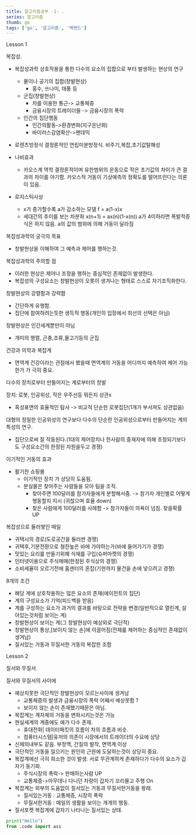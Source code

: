 ```yaml
---
title: 알고리즘공부 -1- .
series: 알고리즘
thumb: go
tags: ['go', '알고리즘', '백엔드']
---
```


Lesson 1

복잡성.

- 복잡성과학
  상호작용을 통한 다수의 요소의 집합으로 부터 발생하는 현상의 연구
  - 물이나 공기의 집합(창발현상)
    - 홍수, 쓰나미, 태풍 등
  - 군집(창발현상)
    - 차를 이용한 통근-> 교통체증
    - 금융시장의 트레이더들 -> 금융시장의 폭락
  - 인간의 집단행동
    - 인간의활동->환경변화(지구온난화)
    - 바이러스감염확산->팬데믹
- 로렌츠방정식
  결정론적인 연립미분방정식. 비주기,복잡,초기값탈해성

- 나비효과
  - 카오스계 역학
    결정론적이며 유한범위의 운동으로 작은 초기값의 차이가 큰 결과의 차이를 야기함.
    카오스적 거동이 기상예측의 정확도를 떨어뜨린다는 의론이 있음.
- 로지스틱사상
  - x가 증가할수록 a가 감소하는 모델
    f = a(1-x)x
  - 세대간의 추이를 보는 차분화
    x(n+1) = ax(n)(1-x(n))
    a가 4이하라면 폭발적증식은 하지 않음.
    a의 값의 범위에 의해 거동이 달라짐

복잡성과학의 궁극의 목표

- 창발현상을 이해하여 그 예측과 제어를 행하는것.

복잡성과학의 주의할 점

- 이러한 현상은 제어나 조정을 행하는 중심적인 존재없이 발생한다.
- 복잡성의 구성요소는 창발현상이 오롯이 생겨나는 형태로 스스로 자기조직화한다.

창발현상의 강렬함과 강력함

- 간단하게 유행함.
- 집단에 참여하려는듯한 생득적 행동(개인의 입장에서 최선의 선택은 아님)

창발현상은 인간세계뿐만이 아님

- 개미의 행렬, 곤충,조류,물고기등의 군집

건강과 의학과 복잡계

- 면역계
  건강이라는 관점에서 봤을때 면역계의 거동을 어디까지 예측하여 제어 가능한가 가 극히 중요.

다수의 장치로부터 만들어지는 계로부터의 창발

장치: 로봇, 인공위성, 작은 우주선등 뭐든지 상관x

- 혹성표면의 효율적인 탐사 -> 비교적 단순한 로봇집단(1개가 부서져도 상관없음)

대형의 정밀한 인공위성의 연구보다 다수의 단순한 인공위성으로부터 만들어지는 계의 특성의 연구.

- 집단으로써 잘 작동된다.(1대의 제어장치나 한사람의 중재자에 의해 조정되기보다도 구성요소간의 한정된 자원을두고 경쟁)

이기적인 거동의 효과

- 활기찬 쇼핑몰
  - 이기적인 장치 가 상당히 도움됨.
  - 분실물은 찾아주는 사람들을 모아 팀을 조직.
    - 찾아주면 100달러를 참가자들에게 분할해서줌.
      -> 참가자 개인별로 어떻게 행동할지 지시 (귀찮으며 효율 down)
    - 찾은 사람에게 100달러를 사례함
      -> 참가자들이 의욕이 넘침. 찾을확률 UP

복잡성으로 둘러쌓인 매일

- 귀택시의 경로(도로공간을 둘러싼 경쟁)
- 귀택후,기분전환으로 쳥찬높은 바에 가야하는가(바에 들어가기가 경쟁)
- 맛있는 요리를 만들기위해 식재를 구입(슈퍼마켓의 경쟁)
- 인터넷이용으로 주식매매(한정된 주식상의 경쟁)
- 소비세율이 오르기전에 홈센터의 혼잡(기한까지 물건을 손에 넣으려고 경쟁)

8개의 조건

- 해당 계에 상호작용하는 많은 요소의 존재(에이전트의 집단)
- 계의 구성요소가 기억(피드백을 받음)
- 계를 구성하는 요소가 과거의 결과를 바탕으로 전략을 변경(일반적으로 열린계, 살아있는것처럼 보이는 계)
- 창발현상이 보이는 계(그 창발현상이 예상외로 극단적)
- 창발현상이 통상,[보이지 않는 손]에 이끌어짐(전체를 제어하는 중심적인 존재없이 생겨남)
- 질서있는 거동과 무질서한 거동의 복잡한 조합

Lesson 2

질서와 무질서.

질서와 무질서의 사이에

- 예상치못한 극단적인 창발현상이 모르는사이에 생겨남
  - 교통체증의 발생과 금융시장의 폭락
    어째서 예상못함 ?
  - 보이지 않는 손이 존재했기때문은 아님.
- 복잡계는 계자체의 거동을 변화시키는것은 가능
- 현실세계의 계중에도 예가 다수 존재.
  - 휴대전화| 데이터패킷의 흐름이 차의 흐름과 비슷.
  - 컴퓨터시스템|유저의 의존이 시장에서의 트레이더의 수요에 상당
- 신체의내부도 같음.
  부정맥, 간질의 발작, 면역계 이상
- 극단적인 거동을 일으키는 원인의 근원에 도달하는것이 상당히 중요.
- 복잡계에선 극히 희소한 것이 발생. 서로 무관계하게 존재하다가 다수의 요소가 갑자기 동기화.
  - 주식시장의 폭락-> 판매하는사람 UP
  - 교통체증->아무데나 다니던 차량이 갑자기 꼬리물고 주행 On
- 복잡계는 외부의 도움없이 질서있는 거동과 무질서한거동을 왕래.
  - 질서있는거동 : 교통체증, 시장의 폭락
  - 무질서한거동 : 매일의 생활을 보이는 개개의 행동.
- 질서포켓
  복잡계에 갑자기 나타나는 질서있는 상태.

```python
print("Hello")
from .code import ass
```
